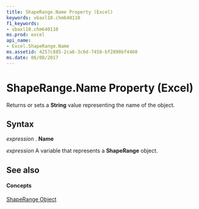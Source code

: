 ```yaml
---
title: ShapeRange.Name Property (Excel)
keywords: vbaxl10.chm640110
f1_keywords:
- vbaxl10.chm640110
ms.prod: excel
api_name:
- Excel.ShapeRange.Name
ms.assetid: 4257c885-2ca6-3c6d-7458-bf2890bf4460
ms.date: 06/08/2017
---
```



# ShapeRange.Name Property (Excel)

Returns or sets a  **String** value representing the name of the object.


## Syntax

 _expression_ . **Name**

 _expression_ A variable that represents a **ShapeRange** object.


## See also


#### Concepts


[ShapeRange Object](Excel.ShapeRange.md)

